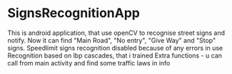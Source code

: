 # SignsRecognitionApp
This is android application, that use openCV to recognise street signs and notify.
Now it can find "Main Road", "No entry", "Give Way" and "Stop" signs. Speedlimit signs recognition disabled because of any errors in use
Recognition based on lbp cascades, that i trained
Extra functions - u can call from main activity and find some traffic laws in info
